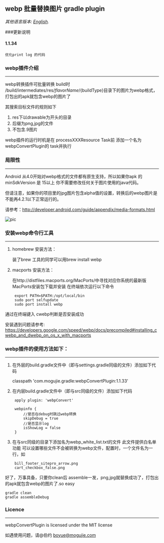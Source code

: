 ## webp 批量替换图片 gradle plugin
*其他语言版本: [English](README.md).*

###更新说明

#### 1.1.34
    优化print log 的代码


### webp插件介绍
***
webp转换插件可批量转换 build时 /build/intermediates/res/${flavorName}/${buildType}目录下的图片为webp格式，
打包出的apk就包含webp的图片了

其搜索目标文件的规则如下

1. res下以drawable为开头的目录
2. 后缀为png,jpg的文件
3. 不包含.9图片


webp插件的运行时机是在 processXXXResource Task前 添加一个名为webpConvertPlugin的 task并执行
### 局限性
***
Android 从4.0开始对webp格式的文件都有原生支持，所以如果你apk 的minSdkVersion 是 15以上 你不需要修改任何关于图片使用的java代码。

但请注意，如果你的项目里的jpg图片包含alpha值的设置，转换后的webp图片是不能再4.2.1以下正常运行的。

请参考：<http://developer.android.com/guide/appendix/media-formats.html>

![pic](http://7xod3k.com1.z0.glb.clouddn.com/drjlnosgrtrevhtpuyuvlvcmzeenclxf)

### 安装webp命令行工具
***


1. homebrew 安装方法：

    装了brew 工具的同学可以用brew install webp

2. macports 安装方法：

    在http://distfiles.macports.org/MacPorts/中寻找对应你系统的最新版MacPorts安装包下载并安装
    在终端依次运行以下命令

		export PATH=$PATH:/opt/local/bin
		sudo port selfupdate
		sudo port install webp

通过在终端键入 cwebp判断是否安装成功




安装遇到问题请参考:
<https://developers.google.com/speed/webp/docs/precompiled#installing_cwebp_and_dwebp_on_os_x_with_macports>

	


### webp插件的使用方法如下：
***
1. 在外层的build.gradle文件中（即与settings.gradle同级的文件）添加如下代码

	  classpath 'com.mogujie.gradle:webpConvertPlugin:1.1.33'
2. 在内层build.gradle文件中（即与src同级的文件）添加如下代码

		apply plugin: 'webpConvert'

		webpinfo {
			//是否在debug时跳过webp转换
    		skipDebug = true
    		//是否显示log
    		isShowLog = false
		}

3. 在与src同级的目录下添加名为webp_white_list.txt的文件 此文件提供白名单功能 可以设置哪些文件不会被转换为webp文件，配置时，一个文件名为一行，如

		bill_footer_sitepro_arrow.png
		cart_checkbox_false.png


好了，万事具备，只要你clean后  assemble一发，png,jpg就替换成功了，打包出的apk就包含webp的图片了.so easy

    gradle clean
    gradle assembleDebug
    
    
### Licence
***
webpConvertPlugin is licensed under the MIT license




如遇使用问题，请@伯约  boyue@mogujie.com




